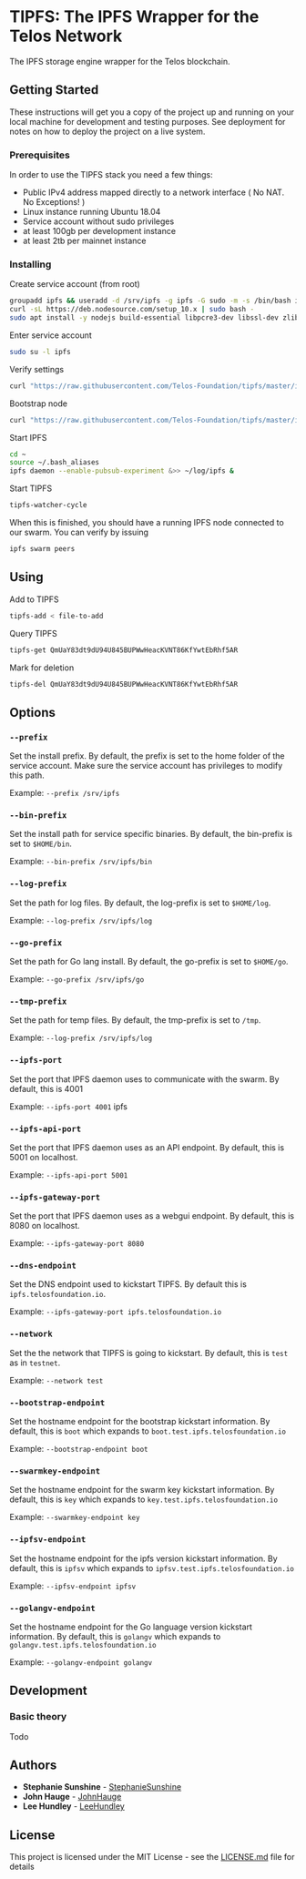 # TIPFS: The IPFS Wrapper for the Telos Network

The IPFS storage engine wrapper for the Telos blockchain.

## Getting Started

These instructions will get you a copy of the project up and running on your local machine for development and testing purposes. See deployment for notes on how to deploy the project on a live system.

### Prerequisites

In order to use the TIPFS stack you need a few things:
* Public IPv4 address mapped directly to a network interface ( No NAT. No Exceptions! )
* Linux instance running Ubuntu 18.04
* Service account without sudo privileges
* at least 100gb per development instance
* at least 2tb per mainnet instance

### Installing

Create service account (from root)

```bash
groupadd ipfs && useradd -d /srv/ipfs -g ipfs -G sudo -m -s /bin/bash ipfs
curl -sL https://deb.nodesource.com/setup_10.x | sudo bash -
sudo apt install -y nodejs build-essential libpcre3-dev libssl-dev zlib1g-dev
```

Enter service account

```bash
sudo su -l ipfs
```

Verify settings

```bash
curl "https://raw.githubusercontent.com/Telos-Foundation/tipfs/master/install.sh" | bash /dev/stdin --dry-run
```

Bootstrap node

```bash
curl "https://raw.githubusercontent.com/Telos-Foundation/tipfs/master/install.sh" | bash
```

Start IPFS

```bash
cd ~
source ~/.bash_aliases
ipfs daemon --enable-pubsub-experiment &>> ~/log/ipfs &
```

Start TIPFS

```bash
tipfs-watcher-cycle
```

When this is finished, you should have a running IPFS node connected to our swarm.  You can verify by issuing

```bash
ipfs swarm peers
```

## Using

Add to TIPFS

```bash
tipfs-add < file-to-add
```

Query TIPFS

```bash
tipfs-get QmUaY83dt9dU94U845BUPWwHeacKVNT86KfYwtEbRhf5AR
```

Mark for deletion

```bash
tipfs-del QmUaY83dt9dU94U845BUPWwHeacKVNT86KfYwtEbRhf5AR
```

## Options

### `--prefix`

Set the install prefix.  By default, the prefix is set to the home folder of the service account.  Make sure the service account has privileges to modify this path.

Example: `--prefix /srv/ipfs`

### `--bin-prefix`

Set the install path for service specific binaries.  By default, the bin-prefix is set to `$HOME/bin`.

Example: `--bin-prefix /srv/ipfs/bin`

### `--log-prefix`

Set the path for log files.  By default, the log-prefix is set to `$HOME/log`.

Example: `--log-prefix /srv/ipfs/log`

### `--go-prefix`

Set the path for Go lang install.  By default, the go-prefix is set to `$HOME/go`.

Example: `--go-prefix /srv/ipfs/go`

### `--tmp-prefix`

Set the path for temp files.  By default, the tmp-prefix is set to `/tmp`.

Example: `--log-prefix /srv/ipfs/log`

### `--ipfs-port`

Set the port that IPFS daemon uses to communicate with the swarm.  By default, this is 4001

Example: `--ipfs-port 4001`
ipfs
### `--ipfs-api-port`

Set the port that IPFS daemon uses as an API endpoint.  By default, this is 5001 on localhost.

Example: `--ipfs-api-port 5001`

### `--ipfs-gateway-port`

Set the port that IPFS daemon uses as a webgui endpoint.  By default, this is 8080 on localhost.

Example: `--ipfs-gateway-port 8080`

### `--dns-endpoint`

Set the DNS endpoint used to kickstart TIPFS. By default this is `ipfs.telosfoundation.io`.

Example: `--ipfs-gateway-port ipfs.telosfoundation.io`

### `--network`

Set the the network that TIPFS is going to kickstart.  By default, this is `test` as in `testnet`.

Example: `--network test`

### `--bootstrap-endpoint`

Set the hostname endpoint for the bootstrap kickstart information.  By default, this is `boot` which expands to `boot.test.ipfs.telosfoundation.io`

Example: `--bootstrap-endpoint boot`

### `--swarmkey-endpoint`

Set the hostname endpoint for the swarm key kickstart information.  By default, this is `key` which expands to `key.test.ipfs.telosfoundation.io`

Example: `--swarmkey-endpoint key`

### `--ipfsv-endpoint`

Set the hostname endpoint for the ipfs version kickstart information.  By default, this is `ipfsv` which expands to `ipfsv.test.ipfs.telosfoundation.io`

Example: `--ipfsv-endpoint ipfsv`

### `--golangv-endpoint`

Set the hostname endpoint for the Go language version kickstart information.  By default, this is `golangv` which expands to `golangv.test.ipfs.telosfoundation.io`

Example: `--golangv-endpoint golangv`

## Development

### Basic theory

Todo

## Authors

* **Stephanie Sunshine** - [StephanieSunshine](https://github.com/StephanieSunshine)
* **John Hauge** - [JohnHauge](https://github.com/jhexperiment)
* **Lee Hundley** - [LeeHundley](https://github.com/initpnw)

## License

This project is licensed under the MIT License - see the [LICENSE.md](LICENSE.md) file for details
